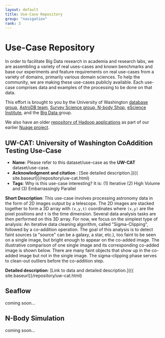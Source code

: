 ```yaml
---
layout: default
title: Use-Case Repository
group: "navigation"
rank: 3
---
```


# Use-Case Repository

In order to facilitate Big Data research in academia and research labs, we are assembling a variety of real uses-cases and known benchmarks and base our experiments and feature requirements on real use-cases from a variety of domains, primarily various domain sciences. To help the community, we are making these use-cases publicly available. Each use-case comprises data and examples of the processing to be done on that data.

This effort is brought to you by the University of Washington [database group](http://db.cs.washington.edu), [AstroDB team](http://db.cs.washington.edu/astrodb/), [Survey Science group,](http://ssg.astro.washington.edu/home_ssg.shtml)[ N-body Shop](http://www-hpcc.astro.washington.edu/), [eScience Institute](http://escience.washington.edu/), and the [Big Data ](http://bigdata.cs.washington.edu)group.

We also have an older [repository of Hadoop applications](http://nuage.cs.washington.edu/repository.php) as part of our earlier [Nuage project](http://nuage.cs.washington.edu).

## UW-CAT: University of Washington CoAddition Testing Use-Case

* **Name**: Please refer to this dataset/use-case as the **UW-CAT** dataset/use-case.
* **Acknowledgment and citation** : [See detailed description.]({{ site.baseurl}}/repository/uw-cat.html)
* **Tags**: Why is this use-case interesting? It is: (1) Iterative (2) High Volume and (3) Embarrassingly Parallel

**Short Description**: This use-case involves processing astronomy data in the form of 2D images output by a telescope. The 2D images are stacked together to form a 3D array with `(x,y,t)` coordinates where `(x,y)` are the pixel positions and `t` is the time dimension. Several data analysis tasks are then performed on this 3D array. For now, we focus on the simplest type of analysis: An iterative data cleaning algorithm, called "Sigma-Clipping", followed by a co-addition operation. The goal of this analysis is to detect faint sources (a "source" can be a galaxy, a star, etc.), too faint to be seen on a single image, but bright enough to appear on the co-added image. The illustrative comparison of one single image and its corresponding co-added image is shown below. There are many faint objects that show up in the co-added image but not in the single image. The sigma-clipping phase serves to clean-out outliers before the co-addition step.

**Detailed description**: [Link to data and detailed description.]({{ site.baseurl}}/repository/uw-cat.html)


## Seaflow

coming soon...

## N-Body Simulation

coming soon...

